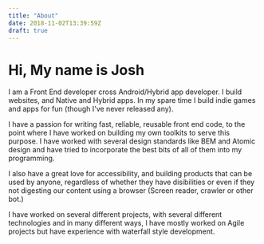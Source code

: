 ```yaml
---
title: "About"
date: 2018-11-02T13:39:59Z
draft: true
---
```


# Hi, My name is Josh

I am a Front End developer cross Android/Hybrid app developer.
I build websites, and Native and Hybrid apps. In my spare time I build indie games and apps for fun (though I've never released any).

I have a passion for writing fast, reliable, reusable front end code, to the point where I have worked on building my own toolkits to serve this purpose. I have worked with several design standards like BEM and Atomic design and have tried to incorporate the best bits of all of them into my programming.

I also have a great love for accessibility, and building products that can be used by anyone, regardless of whether they have disibilities or even if they not digesting our content using a browser (Screen reader, crawler or other bot.)

I have worked on several different projects, with several different technologies and in many different ways, I have mostly worked on Agile projects but have experience with waterfall style development.
